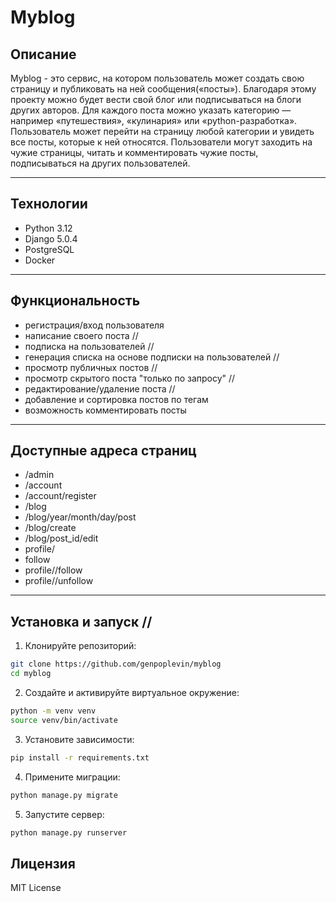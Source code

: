 # Myblog

## Описание
Myblog - это сервис, на котором пользователь может создать свою страницу и публиковать на ней сообщения(«посты»). Благодаря этому проекту можно будет вести свой блог или подписываться на блоги других авторов.
Для каждого поста можно указать категорию — например «путешествия», «кулинария» или «python-разработка».
Пользователь может перейти на страницу любой категории и увидеть все посты, которые к ней относятся.
Пользователи могут заходить на чужие страницы, читать и комментировать чужие посты, подписываться на других пользователей.

---

## Технологии
- Python 3.12
- Django 5.0.4
- PostgreSQL
- Docker

---

## Функциональность
- регистрация/вход пользователя
- написание своего поста //
- подписка на пользователей //
- генерация списка на основе подписки на пользователей //
- просмотр публичных постов //
- просмотр скрытого поста "только по запросу" //
- редактирование/удаление поста //
- добавление и сортировка постов по тегам
- возможность комментировать посты
---
## Доступные адреса страниц
- /admin
- /account
- /account/register
- /blog
- /blog/year/month/day/post
- /blog/create
- /blog/post_id/edit
- profile/<username>
- follow
- profile/<username>/follow
- profile/<username>/unfollow
---

## Установка и запуск //

1. Клонируйте репозиторий:
```bash
git clone https://github.com/genpoplevin/myblog
cd myblog
```
2. Создайте и активируйте виртуальное окружение:
```bash
python -m venv venv
source venv/bin/activate
```
3. Установите зависимости:
```bash
pip install -r requirements.txt
```
4. Примените миграции:
```bash
python manage.py migrate
```
5. Запустите сервер:
```bash
python manage.py runserver
```
## Лицензия
MIT License
